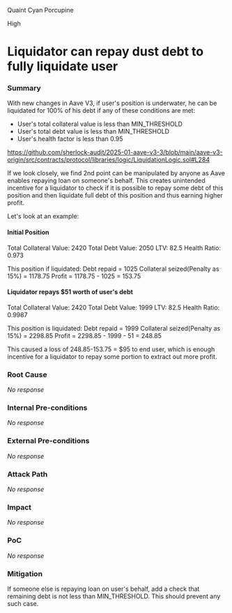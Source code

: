Quaint Cyan Porcupine

High

# Liquidator can repay dust debt to fully liquidate user

### Summary

With new changes in Aave V3, if user's position is underwater, he can be liquidated for 100% of his debt if any of these conditions are met:
- User's total collateral value is less than MIN_THRESHOLD
- User's total debt value is less than MIN_THRESHOLD
- User's health factor is less than 0.95

https://github.com/sherlock-audit/2025-01-aave-v3-3/blob/main/aave-v3-origin/src/contracts/protocol/libraries/logic/LiquidationLogic.sol#L284

If we look closely, we find 2nd point can be manipulated by anyone as Aave enables repaying loan on someone's behalf. This creates unintended incentive for a liquidator to check if it is possible to repay some debt of this position and then liquidate full debt of this position and thus earning higher profit.

Let's look at an example:

#### Initial Position
Total Collateral Value: 2420
Total Debt Value: 2050
LTV: 82.5
Health Ratio: 0.973

This position if liquidated:
Debt repaid = 1025
Collateral seized(Penalty as 15%) = 1178.75
Profit = 1178.75 - 1025 = 153.75

#### Liquidator repays $51 worth of user's debt
Total Collateral Value: 2420
Total Debt Value: 1999
LTV: 82.5
Health Ratio: 0.9987

This position is liquidated:
Debt repaid = 1999
Collateral seized(Penalty as 15%) = 2298.85
Profit = 2298.85 - 1999 - 51 = 248.85

This caused a loss of 248.85-153.75 = $95 to end user, which is enough incentive for a liquidator to repay some portion to extract out more profit.


### Root Cause

_No response_

### Internal Pre-conditions

_No response_

### External Pre-conditions

_No response_

### Attack Path

_No response_

### Impact

_No response_

### PoC

_No response_

### Mitigation

If someone else is repaying loan on user's behalf, add a check that remaining debt is not less than MIN_THRESHOLD. This should prevent any such case.
